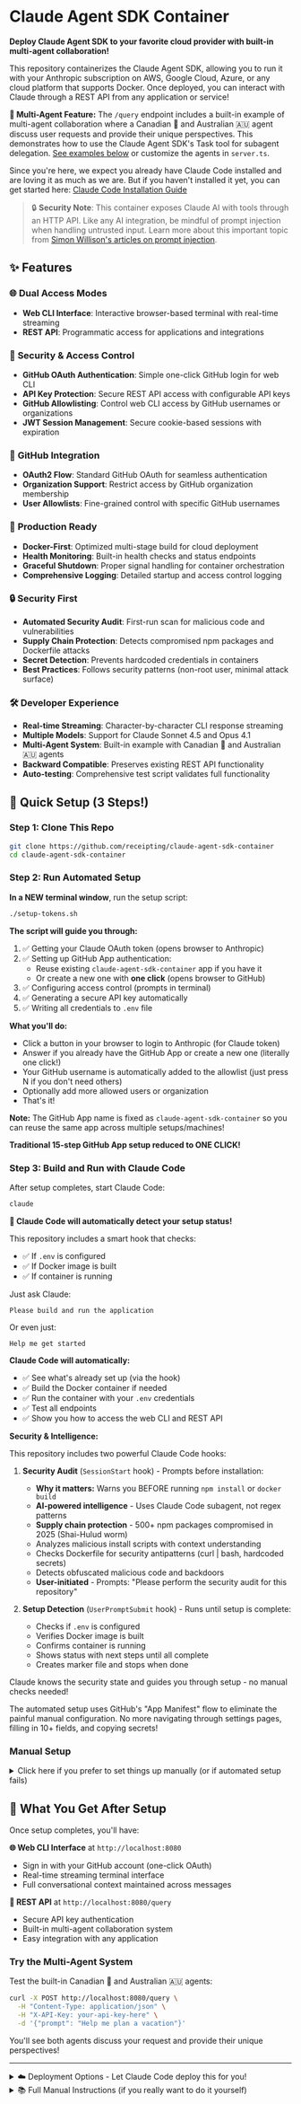 # Claude Agent SDK Container

**Deploy Claude Agent SDK to your favorite cloud provider with built-in multi-agent collaboration!**

This repository containerizes the Claude Agent SDK, allowing you to run it with your Anthropic subscription on AWS, Google Cloud, Azure, or any cloud platform that supports Docker. Once deployed, you can interact with Claude through a REST API from any application or service!

**🤖 Multi-Agent Feature:** The `/query` endpoint includes a built-in example of multi-agent collaboration where a Canadian 🍁 and Australian 🇦🇺 agent discuss user requests and provide their unique perspectives. This demonstrates how to use the Claude Agent SDK's Task tool for subagent delegation. [See examples below](#examples) or customize the agents in `server.ts`.

Since you're here, we expect you already have Claude Code installed and are loving it as much as we are. But if you haven't installed it yet, you can get started here: [Claude Code Installation Guide](https://docs.claude.com/en/docs/claude-code/overview)

> 🔒 **Security Note**: This container exposes Claude AI with tools through an HTTP API. Like any AI integration, be mindful of prompt injection when handling untrusted input. Learn more about this important topic from [Simon Willison's articles on prompt injection](https://simonwillison.net/tags/prompt-injection/).

## ✨ Features

### 🌐 **Dual Access Modes**
- **Web CLI Interface**: Interactive browser-based terminal with real-time streaming
- **REST API**: Programmatic access for applications and integrations

### 🔐 **Security & Access Control**
- **GitHub OAuth Authentication**: Simple one-click GitHub login for web CLI
- **API Key Protection**: Secure REST API access with configurable API keys
- **GitHub Allowlisting**: Control web CLI access by GitHub usernames or organizations
- **JWT Session Management**: Secure cookie-based sessions with expiration

### 🔧 **GitHub Integration**
- **OAuth2 Flow**: Standard GitHub OAuth for seamless authentication
- **Organization Support**: Restrict access by GitHub organization membership
- **User Allowlists**: Fine-grained control with specific GitHub usernames

### 🚀 **Production Ready**
- **Docker-First**: Optimized multi-stage build for cloud deployment
- **Health Monitoring**: Built-in health checks and status endpoints
- **Graceful Shutdown**: Proper signal handling for container orchestration
- **Comprehensive Logging**: Detailed startup and access control logging

### 🔒 **Security First**
- **Automated Security Audit**: First-run scan for malicious code and vulnerabilities
- **Supply Chain Protection**: Detects compromised npm packages and Dockerfile attacks
- **Secret Detection**: Prevents hardcoded credentials in containers
- **Best Practices**: Follows security patterns (non-root user, minimal attack surface)

### 🛠️ **Developer Experience**
- **Real-time Streaming**: Character-by-character CLI response streaming
- **Multiple Models**: Support for Claude Sonnet 4.5 and Opus 4.1
- **Multi-Agent System**: Built-in example with Canadian 🍁 and Australian 🇦🇺 agents
- **Backward Compatible**: Preserves existing REST API functionality
- **Auto-testing**: Comprehensive test script validates full functionality

## 🚀 Quick Setup (3 Steps!)

### Step 1: Clone This Repo
```bash
git clone https://github.com/receipting/claude-agent-sdk-container
cd claude-agent-sdk-container
```

### Step 2: Run Automated Setup

**In a NEW terminal window**, run the setup script:

```bash
./setup-tokens.sh
```

**The script will guide you through:**
1. ✅ Getting your Claude OAuth token (opens browser to Anthropic)
2. ✅ Setting up GitHub App authentication:
   - Reuse existing `claude-agent-sdk-container` app if you have it
   - Or create a new one with **one click** (opens browser to GitHub)
3. ✅ Configuring access control (prompts in terminal)
4. ✅ Generating a secure API key automatically
5. ✅ Writing all credentials to `.env` file

**What you'll do:**
- Click a button in your browser to login to Anthropic (for Claude token)
- Answer if you already have the GitHub App or create a new one (literally one click!)
- Your GitHub username is automatically added to the allowlist (just press N if you don't need others)
- Optionally add more allowed users or organization
- That's it!

**Note:** The GitHub App name is fixed as `claude-agent-sdk-container` so you can reuse the same app across multiple setups/machines!

**Traditional 15-step GitHub App setup reduced to ONE CLICK!**

### Step 3: Build and Run with Claude Code

After setup completes, start Claude Code:

```bash
claude
```

**🎯 Claude Code will automatically detect your setup status!**

This repository includes a smart hook that checks:
- ✅ If `.env` is configured
- ✅ If Docker image is built
- ✅ If container is running

Just ask Claude:
```
Please build and run the application
```

Or even just:
```
Help me get started
```

**Claude Code will automatically:**
- ✅ See what's already set up (via the hook)
- ✅ Build the Docker container if needed
- ✅ Run the container with your `.env` credentials
- ✅ Test all endpoints
- ✅ Show you how to access the web CLI and REST API

**Security & Intelligence:**

This repository includes two powerful Claude Code hooks:

1. **Security Audit** (`SessionStart` hook) - Prompts before installation:
   - **Why it matters:** Warns you BEFORE running `npm install` or `docker build`
   - **AI-powered intelligence** - Uses Claude Code subagent, not regex patterns
   - **Supply chain protection** - 500+ npm packages compromised in 2025 (Shai-Hulud worm)
   - Analyzes malicious install scripts with context understanding
   - Checks Dockerfile for security antipatterns (curl | bash, hardcoded secrets)
   - Detects obfuscated malicious code and backdoors
   - **User-initiated** - Prompts: "Please perform the security audit for this repository"

2. **Setup Detection** (`UserPromptSubmit` hook) - Runs until setup is complete:
   - Checks if `.env` is configured
   - Verifies Docker image is built
   - Confirms container is running
   - Shows status with next steps until all complete
   - Creates marker file and stops when done

Claude knows the security state and guides you through setup - no manual checks needed!

The automated setup uses GitHub's "App Manifest" flow to eliminate the painful manual configuration. No more navigating through settings pages, filling in 10+ fields, and copying secrets!

### Manual Setup

<details>
<summary>Click here if you prefer to set things up manually (or if automated setup fails)</summary>

### Manual Step 1: Get Your Claude OAuth Token

```bash
claude setup-token
```

This opens a browser to login to Anthropic. After login, the token appears in your terminal.

COPY IT NOW - you can't get it again!

### Manual Step 2: Create GitHub App

Go to [GitHub Settings > Developer settings > GitHub Apps](https://github.com/settings/apps/new) and create a new GitHub App:

> 💡 **Note**: Use the fixed name `claude-agent-sdk-container` to match the automated setup. This allows you to reuse the same app across multiple machines/deployments. Just add additional callback URLs for each deployment (e.g., `http://localhost:8081/auth/github`, `http://your-domain.com/auth/github`, etc.) in your GitHub App settings.

- **GitHub App name**: `claude-agent-sdk-container` (use this exact name)
- **Homepage URL**: `http://localhost:8080`
- **Callback URL**: `http://localhost:8080/auth/github`
- **Request user authorization (OAuth) during installation**: ✅ **Check this box**
- **Webhook**: Uncheck "Active" (we don't need webhooks)
- **Permissions**:
  - Account permissions > Email addresses: **Read**
  - Account permissions > Profile: **Read**

After creating the app, copy the **Client ID** and generate a **Client Secret** for the next step.

**If the name is already taken:** You (or your organization) already have this app! Just use the existing app's credentials instead of creating a new one. Find it at [GitHub Settings > Apps](https://github.com/settings/apps).

### Manual Step 3: Create .env File in This Directory

```bash
cat > .env << 'EOF'
CLAUDE_CODE_OAUTH_TOKEN=sk-ant-oat01-YOUR-TOKEN-HERE
CLAUDE_AGENT_SDK_CONTAINER_API_KEY=pick-any-random-string-as-your-api-key

# GitHub App Configuration (Required for web CLI)
GITHUB_CLIENT_ID=your_github_app_client_id
GITHUB_CLIENT_SECRET=your_github_app_client_secret

# Required: GitHub access control for web CLI (choose one or both)
ALLOWED_GITHUB_USERS=user1,user2,user3
# ALLOWED_GITHUB_ORG=yourcompany
EOF
```

**Required:**
- **CLAUDE_CODE_OAUTH_TOKEN**: Your Claude Code OAuth token
- **CLAUDE_AGENT_SDK_CONTAINER_API_KEY**: API key for REST endpoint protection
- **GITHUB_CLIENT_ID**: GitHub OAuth App Client ID
- **GITHUB_CLIENT_SECRET**: GitHub OAuth App Client Secret

**Required GitHub Access Control (for security):**
- **ALLOWED_GITHUB_USERS**: Comma-separated list of GitHub usernames allowed to access web CLI
- **ALLOWED_GITHUB_ORG**: GitHub organization name (users from this org can access web CLI)

**GitHub Access Behavior:**
- **At least one allowlist must be configured** - the container will not start without proper access control
- You must set either `ALLOWED_GITHUB_USERS` or `ALLOWED_GITHUB_ORG` (or both)
- This prevents unauthorized access to your Claude instance

### Manual Step 4: Run the app

Tell Claude Code:
```
Please build the Docker container, run it, and verify it's working
```

Or run manually:
```bash
./test.sh
```

**Note:** All scripts automatically sanitize directory names (lowercase, alphanumeric only) for Docker compatibility.

</details>

## 🎯 What You Get After Setup

Once setup completes, you'll have:

**🌐 Web CLI Interface** at `http://localhost:8080`
- Sign in with your GitHub account (one-click OAuth)
- Real-time streaming terminal interface
- Full conversational context maintained across messages

**🔧 REST API** at `http://localhost:8080/query`
- Secure API key authentication
- Built-in multi-agent collaboration system
- Easy integration with any application

### Try the Multi-Agent System

Test the built-in Canadian 🍁 and Australian 🇦🇺 agents:
```bash
curl -X POST http://localhost:8080/query \
  -H "Content-Type: application/json" \
  -H "X-API-Key: your-api-key-here" \
  -d '{"prompt": "Help me plan a vacation"}'
```

You'll see both agents discuss your request and provide their unique perspectives!

---

<details>

<summary>☁️ Deployment Options - Let Claude Code deploy this for you!</summary>

| Platform             | Service                              | “Deploy a Dockerized app” docs                                                                                                                                                                                                                  |
| -------------------- | ------------------------------------ | ----------------------------------------------------------------------------------------------------------------------------------------------------------------------------------------------------------------------------------------------- |
| AWS                  | App Runner                           | [Getting started with App Runner](https://docs.aws.amazon.com/apprunner/latest/dg/getting-started.html)                                                                                                                                         |
| AWS                  | Amazon ECS (Fargate)                 | [Getting started with Fargate](https://docs.aws.amazon.com/AmazonECS/latest/developerguide/getting-started-fargate.html)                                                                                                                        |
| AWS                  | Elastic Beanstalk (Docker)           | [Deploying with Docker containers](https://docs.aws.amazon.com/elasticbeanstalk/latest/dg/create_deploy_docker.html)                                                                                                                            |
| AWS                  | Lightsail Containers                 | [Deploy and manage containers](https://docs.aws.amazon.com/lightsail/latest/userguide/amazon-lightsail-container-services.html)                                                                                                                 |
| Google Cloud         | Cloud Run                            | [Deploying container images to Cloud Run](https://cloud.google.com/run/docs/deploying)                                                                                                                                                          |
| Google Cloud         | Google Kubernetes Engine (GKE)       | [Quickstart: Deploy an app to a GKE cluster](https://cloud.google.com/kubernetes-engine/docs/deploy-app-cluster)                                                                                                                                |
| Google Cloud         | App Engine Flexible (custom runtime) | [Build custom runtimes (Dockerfile)](https://cloud.google.com/appengine/docs/flexible/custom-runtimes/build)                                                                                                                                    |
| Azure                | Container Apps                       | [Quickstart: Deploy your first container app](https://learn.microsoft.com/en-us/azure/container-apps/get-started) • [Deploy existing image](https://learn.microsoft.com/en-us/azure/container-apps/get-started-existing-container-image-portal) |
| Azure                | App Service (Web App for Containers) | [Quickstart: Run a custom container on App Service](https://learn.microsoft.com/en-us/azure/app-service/quickstart-custom-container)                                                                                                            |
| Azure                | Container Instances (ACI)            | [Quickstart: Deploy a container instance](https://learn.microsoft.com/en-us/azure/container-instances/container-instances-quickstart-portal)                                                                                                    |
| Azure                | AKS (Kubernetes)                     | [Quickstart: Deploy an AKS cluster & app (CLI)](https://learn.microsoft.com/en-us/azure/aks/learn/quick-kubernetes-deploy-cli)                                                                                                                  |
| Fly.io               | Machines / Launch                    | [Deploy with a Dockerfile](https://fly.io/docs/languages-and-frameworks/dockerfile/)                                                                                                                                                            |
| Railway              | Services                             | [Build from a Dockerfile](https://docs.railway.com/guides/dockerfiles)                                                                                                                                                                          |
| Render               | Web Services                         | [Docker on Render](https://render.com/docs/docker)                                                                                                                                                                                              |
| DigitalOcean         | App Platform                         | [How to deploy from container images](https://docs.digitalocean.com/products/app-platform/how-to/deploy-from-container-images/)                                                                                                                 |
| Heroku               | Container Registry & Runtime         | [Container Registry & Runtime (Docker Deploys)](https://devcenter.heroku.com/articles/container-registry-and-runtime)                                                                                                                           |
| Kubernetes (generic) | —                                    | [Using kubectl to create a Deployment](https://kubernetes.io/docs/tutorials/kubernetes-basics/deploy-app/deploy-intro/)                                                                                                                         |


</details>

<details>
<summary>📚 Full Manual Instructions (if you really want to do it yourself)</summary>

## Manual Setup

### Prerequisites
- Docker installed on your machine
- Claude Code OAuth token from setup above

### Clone and Run

```bash
# Clone the repository
git clone <repository-url>
cd claude-code-sdk-container

# Copy and edit the .env file (NO QUOTES in values!)
cp .env.example .env
# Edit .env and add your actual tokens (without quotes)

# Build the Docker image (uses directory name for uniqueness)
docker build -t claude-code-$(basename "$(pwd)") .

# Run the container (use --env-file for .env file)
docker run -d --name claude-code-$(basename "$(pwd)") -p 8080:8080 --env-file .env claude-code-$(basename "$(pwd)")

# IMPORTANT: Check if container is actually running!
docker ps | grep claude-code-$(basename "$(pwd)")
# If not visible, check logs:
docker logs claude-code-$(basename "$(pwd)")
```

### Test It's Working

```bash
# Easy way - run the test script:
./test.sh

# Check for SDK updates:
./update.sh

# Or manually test:
# 1. First check health (no auth required) - should return JSON
curl http://localhost:8080/health

# 2. Test query endpoint (WORKING EXAMPLE - copy exactly!)
curl -X POST http://localhost:8080/query \
  -H "Content-Type: application/json" \
  -H "X-API-Key: your-api-key-here" \
  -d '{"prompt": "Say hello"}'

# Common mistakes to avoid:
# ❌ Missing quotes around JSON
# ❌ Smart quotes instead of straight quotes
# ❌ Missing -X POST
# ❌ Wrong header format
```

## API Usage

### Authentication
The `/query` endpoint requires an API key. You can provide it in two ways:

```bash
# Option 1: X-API-Key header
curl -H "X-API-Key: your-api-key-here"

# Option 2: Authorization Bearer header
curl -H "Authorization: Bearer your-api-key-here"
```

The health check endpoint (`/health`) is public and doesn't require authentication.

### Health Check (No Auth Required)
```bash
GET http://localhost:8080/health
```

Returns:
```json
{
  "status": "healthy",
  "hasToken": true,
  "sdkLoaded": true,
  "message": "Claude Code SDK API",
  "timestamp": "2025-09-18T23:30:00.000Z"
}
```

### Query Claude (Auth Required)
```bash
POST http://localhost:8080/query
Content-Type: application/json
X-API-Key: your-api-key-here

{
  "prompt": "Your question here",
  "options": {
    "model": "claude-sonnet-4-5"  // optional
  }
}
```

Returns:
```json
{
  "success": true,
  "response": "Claude's response",
  "messageCount": 3,
  "timestamp": "2025-09-18T23:30:00.000Z"
}
```

## Deployment

### Using Docker Compose

Create `docker-compose.yml`:

```yaml
version: '3.8'
services:
  claude-api:
    image: claude-code-$(basename "$(pwd)")
    container_name: claude-code-$(basename "$(pwd)")
    ports:
      - "8080:8080"
    environment:
      - CLAUDE_CODE_OAUTH_TOKEN=${CLAUDE_CODE_OAUTH_TOKEN}
    restart: unless-stopped
```

Then run:
```bash
docker-compose up -d
```

## Environment Variables

| Variable | Required | Description |
|----------|----------|-------------|
| `CLAUDE_CODE_OAUTH_TOKEN` | Yes | Your Claude Code OAuth token |
| `CLAUDE_AGENT_SDK_CONTAINER_API_KEY` | No* | API key for endpoint authentication |
| `GITHUB_CLIENT_ID` | Yes** | GitHub App Client ID |
| `GITHUB_CLIENT_SECRET` | Yes** | GitHub App Client Secret |
| `ALLOWED_GITHUB_USERS` | Yes*** | Comma-separated list of allowed GitHub usernames |
| `ALLOWED_GITHUB_ORG` | Yes*** | GitHub organization name for access control |
| `SESSION_SECRET` | No | JWT signing secret (generate with: `openssl rand -hex 32`) |
| `PORT` | No | Server port (default: 8080) |

*If `CLAUDE_AGENT_SDK_CONTAINER_API_KEY` is not set, the `/query` endpoint will be publicly accessible.
**Required only for web CLI access. REST API works without GitHub App authentication.
***At least one of `ALLOWED_GITHUB_USERS` or `ALLOWED_GITHUB_ORG` must be set for security.

### GitHub Access Control

Control who can access the web CLI interface by configuring GitHub allowlists:

```bash
# Allow specific GitHub usernames
ALLOWED_GITHUB_USERS=user1,user2,admin

# Allow users from a GitHub organization
ALLOWED_GITHUB_ORG=mycompany

# Combine both (user must match either usernames OR organization)
ALLOWED_GITHUB_USERS=admin,specialuser
ALLOWED_GITHUB_ORG=mycompany
```

**Access Control Behavior:**
- **At least one allowlist must be configured** - the container will not start without proper access control
- **Case insensitive**: GitHub usernames are normalized to lowercase
- **Organization check**: Currently checks user's public company field (basic implementation)
- **Error response**: Unauthorized users receive `GitHub user not authorized`

**Examples:**
```bash
# Organization-only access
ALLOWED_GITHUB_ORG=mycompany

# Specific users only
ALLOWED_GITHUB_USERS=alice,bob,charlie

# Mixed access (admin + entire organization)
ALLOWED_GITHUB_USERS=admin
ALLOWED_GITHUB_ORG=mycompany
```

**Container Naming**: Each deployment automatically gets a unique container name based on the directory name (e.g., `claude-code-my-project`). This allows multiple deployments without conflicts.

**Note**: For production use with organization membership, consider implementing proper GitHub API calls to check organization membership instead of relying on the public company field.

## Examples

### Multi-Agent Discussion (Built-in Feature)

The `/query` endpoint includes a built-in multi-agent system where two specialized agents discuss user requests:

- **Canadian Agent** 🍁: Friendly, polite, optimistic perspective with Canadian warmth
- **Australian Agent** 🇦🇺: Laid-back, practical, easy-going perspective with Aussie charm

The coordinator agent uses Claude's Task tool to delegate to each subagent, gather their perspectives, and synthesize a comprehensive response.

```bash
curl -X POST http://localhost:8080/query \
  -H "Content-Type: application/json" \
  -H "X-API-Key: your-api-key-here" \
  -d '{"prompt": "Help me plan a vacation"}'
```

**Example Response:**
The agents will discuss the request, each providing their unique cultural perspective, followed by a synthesized recommendation combining both viewpoints.

### Python
```python
import requests

response = requests.post('http://localhost:8080/query',
    headers={'X-API-Key': 'your-api-key-here'},
    json={'prompt': 'Explain quantum computing in simple terms'})
print(response.json()['response'])
```

### JavaScript
```javascript
const response = await fetch('http://localhost:8080/query', {
  method: 'POST',
  headers: {
    'Content-Type': 'application/json',
    'X-API-Key': 'your-api-key-here'
  },
  body: JSON.stringify({ prompt: 'Write a haiku about coding' })
});
const data = await response.json();
console.log(data.response);
```

### cURL
```bash
curl -X POST http://localhost:8080/query \
  -H "Content-Type: application/json" \
  -H "X-API-Key: your-api-key-here" \
  -d '{
    "prompt": "What is the meaning of life?",
    "options": {
      "model": "claude-sonnet-4-5"
    }
  }' | jq .response
```

### Customizing the Multi-Agent System

The multi-agent implementation is in `server.ts` (lines 197-220). To customize:

1. **Modify agent personalities**: Edit the `prompt` field in each agent definition
2. **Add more agents**: Add new entries to the `agents` object
3. **Change coordination strategy**: Modify the `coordinatedPrompt` to change how agents collaborate
4. **Disable multi-agent**: Remove the `agents` and `coordinatedPrompt` for single-agent responses

**Example: Adding Your Own Agent**

Edit `server.ts` and add to the `agents` object:
```typescript
agents: {
  canadian_agent: { /* existing */ },
  australian_agent: { /* existing */ },
  your_custom_agent: {
    description: "Provides a [personality] perspective on the user's request",
    prompt: `You are a [personality description]. Use expressions like "[phrase1]", "[phrase2]".
Be [characteristics]. Give [type of advice].
Keep your responses concise (2-3 sentences) and always make it clear you're the [name] perspective.`,
    model: 'sonnet' as const
  }
}
```

Then update the `coordinatedPrompt` to include your new agent:
```typescript
const coordinatedPrompt = `The user has sent this request: "${prompt}"

Please coordinate with the canadian_agent, australian_agent, and your_custom_agent subagents...`;
```

**How It Works:**
- The coordinator agent receives the user's query
- Uses Claude's Task tool to delegate to each subagent
- Each subagent provides their unique perspective
- Coordinator synthesizes all responses into a comprehensive answer

**Example Personalities to Try:**
- 🇬🇧 British agent (proper, witty, tea-enthusiast)
- 🇩🇪 German agent (efficient, precise, engineering-focused)
- 🇮🇹 Italian agent (passionate, expressive, food-oriented)
- 🇯🇵 Japanese agent (respectful, detail-oriented, harmony-focused)
- 🤠 Texan agent (bold, entrepreneurial, BBQ-loving)

## Troubleshooting

### Quick Debug Checklist
```bash
# 1. Is container running?
docker ps | grep claude-code

# 2. Check container logs
docker logs claude-code-$(basename "$(pwd)")

# 3. Test health endpoint (should work without auth)
curl http://localhost:8080/health

# 4. Test with your actual API key
curl -X POST http://localhost:8080/query \
  -H "Content-Type: application/json" \
  -H "X-API-Key: YOUR_ACTUAL_KEY_HERE" \
  -d '{"prompt": "test"}'
```

### Common Issues

| Issue | Solution |
|-------|----------|
| **Container exits immediately** | Check logs: `docker logs claude-code-$(basename "$(pwd)")`. Usually bad OAuth token |
| **"Unauthorized - Invalid or missing API key"** | Your API key doesn't match. Check: `docker exec claude-code-$(basename "$(pwd)") env | grep CLAUDE_AGENT_SDK_CONTAINER` |
| **Connection refused on port 8080** | Container not running. Check: `docker ps`. Restart: `docker start claude-code-$(basename "$(pwd)")` |
| **Quotes in environment variables** | Remove ALL quotes from .env file. Docker doesn't strip them! |
| **"unhealthy" status** | OAuth token is wrong. Get correct one with: `claude setup-token` |
| **Works locally but not from other container** | Use `host.docker.internal:8080` instead of `localhost:8080` |
| **Changes to .env not working** | Must restart container: `docker restart claude-code-$(basename "$(pwd)")` |

## Updating Claude Agent SDK

The container includes a specific version of the Claude Agent SDK. To update to the latest version:

```bash
# Run the update script
./update.sh

# This will:
# 1. Check for SDK updates
# 2. Update package if needed
# 3. Rebuild the container
# 4. Restart with new version
```

The update script handles everything automatically, including graceful container restart.

## Technical Details

- **Base Image**: Node.js 22 Alpine (optimized for size)
- **Container Size**: ~331MB
- **Memory Usage**: ~256MB
- **Supported Models**: All Claude Agent SDK models
- **SDK Version**: Locked at build time (use `./update.sh` to update)

## License

MIT

## Credits

Thanks to [cabinlab/claude-code-sdk-docker](https://github.com/cabinlab/claude-code-sdk-docker) for examples on implementing `setup-token` authentication flow.

</details>
